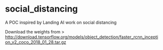# social_distancing
A POC inspired by Landing AI work on social distancing

Download the weights from > http://download.tensorflow.org/models/object_detection/faster_rcnn_inception_v2_coco_2018_01_28.tar.gz
